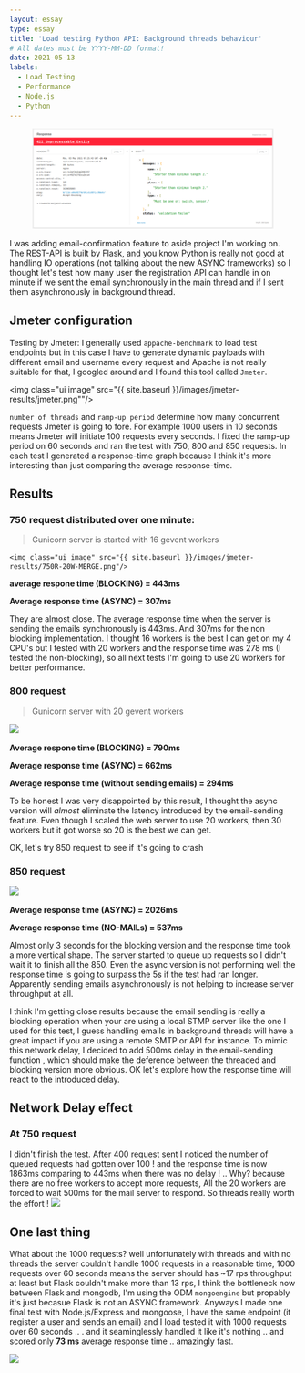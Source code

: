 ```yaml
---
layout: essay
type: essay
title: 'Load testing Python API: Background threads behaviour'
# All dates must be YYYY-MM-DD format!
date: 2021-05-13
labels:
  - Load Testing
  - Performance
  - Node.js
  - Python
---
```


<figure class="ui image centered">
	<img src="../images/422.png">
</figure>

I was adding email-confirmation feature to aside project I'm working on. The REST-API is built by Flask, and you know Python is really not good at handling IO operations (not talking about the new ASYNC frameworks) so I thought let's test how many user the registration API can handle in on minute if we sent the email synchronously in the main thread and if I sent them asynchronously in background thread.

## Jmeter configuration

Testing by Jmeter:
I generally used `appache-benchmark` to load test endpoints but in this case I have to generate dynamic payloads with different email and username every request and Apache is not really suitable for that, I googled around and I found this tool called `Jmeter`.

<img class="ui image" src="{{ site.baseurl }}/images/jmeter-results/jmeter.png""/>

`number of threads` and `ramp-up period` determine how many concurrent requests Jmeter is going to fore. For example 1000 users in 10 seconds means Jmeter will initiate 100 requests every seconds.
I fixed the ramp-up period on 60 seconds and ran the test with 750, 800 and 850 requests. In each test I generated a response-time graph because I think it's more interesting than just comparing the average response-time.

## Results

### 750 request distributed over one minute:

> Gunicorn server is started with 16 gevent workers

    <img class="ui image" src="{{ site.baseurl }}/images/jmeter-results/750R-20W-MERGE.png"/>

**average respone time (BLOCKING) = 443ms**

**Average response time (ASYNC) = 307ms**

They are almost close. The average response time when the server is sending the emails synchronously is 443ms. And 307ms for the non blocking implementation.
I thought 16 workers is the best I can get on my 4 CPU's but I tested with 20 workers and the response time was 278 ms (I tested the non-blocking), so all next tests I'm going to use 20 workers for better performance.

### 800 request

> Gunicorn server with 20 gevent workers

   <img class="ui image" src="{{ site.baseurl }}/images/jmeter-results/800R-20W-MERGE.png"/>

**Average respone time (BLOCKING) = 790ms**

**Average response time (ASYNC) = 662ms**

**Average response time (without sending emails) = 294ms**

To be honest I was very disappointed by this result, I thought the async version will _almost_ eliminate the latency introduced by the email-sending feature.
Even though I scaled the web server to use 20 workers, then 30 workers but it got worse so 20 is the best we can get.

OK, let's try 850 request to see if it's going to crash

### 850 request

  <img class="ui image" src="{{ site.baseurl }}/images/jmeter-results/850R-20W-MERGE.png"/>

**Average response time (ASYNC) = 2026ms**

**Average response time (NO-MAILs) = 537ms**

Almost only 3 seconds for the blocking version and the response time took a more vertical shape. The server started to queue up requests so I didn't wait it to finish all the 850. Even the async version is not performing well the response time is going to surpass the 5s if the test had ran longer. Apparently sending emails asynchronously is not helping to increase server throughput at all.

I think I'm getting close results because the email sending is really a blocking operation when your are using a local STMP server like the one I used for this test, I guess handling emails in background threads will have a great impact if you are using a remote SMTP or API for instance. To mimic this network delay, I decided to add 500ms delay in the email-sending function , which should make the deference between the threaded and blocking version more obvious.
OK let's explore how the response time will react to the introduced delay.

## Network Delay effect

### At 750 request

I didn't finish the test. After 400 request sent I noticed the number of queued requests had gotten over 100 ! and the response time is now 1863ms comparing to 443ms when there was no delay ! .. Why? because there are no free workers to accept more requests, All the 20 workers are forced to wait 500ms for the mail server to respond. So threads really worth the effort !
<img class="ui image" src="{{ site.baseurl }}/images/jmeter-results/DELAY-750R.png"/>

## One last thing

What about the 1000 requests? well unfortunately with threads and with no threads the server couldn't handle 1000 requests in a reasonable time, 1000 requests over 60 seconds means the server should has ~17 rps throughput at least but Flask couldn't make more than 13 rps, I think the bottleneck now between Flask and mongodb, I'm using the ODM `mongoengine` but propably it's just becasue Flask is not an ASYNC framework. Anyways I made one final test with Node.js/Express and mongoose, I have the same endpoint (it register a user and sends an email) and I load tested it with 1000 requests over 60 seconds .. . and it seaminglessly handled it like it's nothing .. and scored only **73 ms** average response time .. amazingly fast.

  <img class="ui image" src="{{ site.baseurl }}/images/jmeter-results/NODE-PYTHON.png"/>
